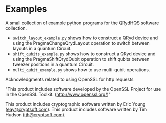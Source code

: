 # Examples

A small collection of example python programs for the QRydHQS software collection.

* `switch_layout_example.py` shows how to construct a QRyd device and using the PragmaChangeQrydLayout operation to switch between layouts in a quantum Circuit.
* `shift_qubits_example.py` shows how to construct a QRyd device and using the PragmaShiftQrydQubit operation to shift qubits between tweezer positions in a quantum Circuit.
* `multi_qubit_example.py` shows how to use multi-qubit-operations.


Acknowledgments related to using OpenSSL for http requests

"This product includes software developed by the OpenSSL Project
for use in the OpenSSL Toolkit. (http://www.openssl.org/)"

This product includes cryptographic software written by Eric Young
(eay@cryptsoft.com).  This product includes software written by Tim
Hudson (tjh@cryptsoft.com).